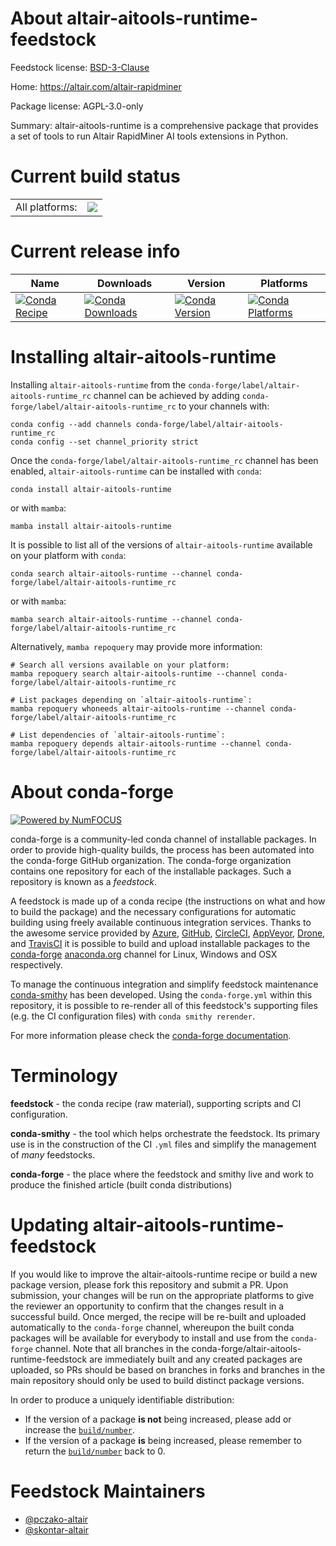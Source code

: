 About altair-aitools-runtime-feedstock
======================================

Feedstock license: [BSD-3-Clause](https://github.com/conda-forge/altair-aitools-runtime-feedstock/blob/main/LICENSE.txt)

Home: https://altair.com/altair-rapidminer

Package license: AGPL-3.0-only

Summary: altair-aitools-runtime is a comprehensive package that provides a set of tools to run Altair RapidMiner AI tools extensions in Python.

Current build status
====================


<table><tr><td>All platforms:</td>
    <td>
      <a href="https://dev.azure.com/conda-forge/feedstock-builds/_build/latest?definitionId=24932&branchName=main">
        <img src="https://dev.azure.com/conda-forge/feedstock-builds/_apis/build/status/altair-aitools-runtime-feedstock?branchName=main">
      </a>
    </td>
  </tr>
</table>

Current release info
====================

| Name | Downloads | Version | Platforms |
| --- | --- | --- | --- |
| [![Conda Recipe](https://img.shields.io/badge/recipe-altair--aitools--runtime-green.svg)](https://anaconda.org/conda-forge/altair-aitools-runtime) | [![Conda Downloads](https://img.shields.io/conda/dn/conda-forge/altair-aitools-runtime.svg)](https://anaconda.org/conda-forge/altair-aitools-runtime) | [![Conda Version](https://img.shields.io/conda/vn/conda-forge/altair-aitools-runtime.svg)](https://anaconda.org/conda-forge/altair-aitools-runtime) | [![Conda Platforms](https://img.shields.io/conda/pn/conda-forge/altair-aitools-runtime.svg)](https://anaconda.org/conda-forge/altair-aitools-runtime) |

Installing altair-aitools-runtime
=================================

Installing `altair-aitools-runtime` from the `conda-forge/label/altair-aitools-runtime_rc` channel can be achieved by adding `conda-forge/label/altair-aitools-runtime_rc` to your channels with:

```
conda config --add channels conda-forge/label/altair-aitools-runtime_rc
conda config --set channel_priority strict
```

Once the `conda-forge/label/altair-aitools-runtime_rc` channel has been enabled, `altair-aitools-runtime` can be installed with `conda`:

```
conda install altair-aitools-runtime
```

or with `mamba`:

```
mamba install altair-aitools-runtime
```

It is possible to list all of the versions of `altair-aitools-runtime` available on your platform with `conda`:

```
conda search altair-aitools-runtime --channel conda-forge/label/altair-aitools-runtime_rc
```

or with `mamba`:

```
mamba search altair-aitools-runtime --channel conda-forge/label/altair-aitools-runtime_rc
```

Alternatively, `mamba repoquery` may provide more information:

```
# Search all versions available on your platform:
mamba repoquery search altair-aitools-runtime --channel conda-forge/label/altair-aitools-runtime_rc

# List packages depending on `altair-aitools-runtime`:
mamba repoquery whoneeds altair-aitools-runtime --channel conda-forge/label/altair-aitools-runtime_rc

# List dependencies of `altair-aitools-runtime`:
mamba repoquery depends altair-aitools-runtime --channel conda-forge/label/altair-aitools-runtime_rc
```


About conda-forge
=================

[![Powered by
NumFOCUS](https://img.shields.io/badge/powered%20by-NumFOCUS-orange.svg?style=flat&colorA=E1523D&colorB=007D8A)](https://numfocus.org)

conda-forge is a community-led conda channel of installable packages.
In order to provide high-quality builds, the process has been automated into the
conda-forge GitHub organization. The conda-forge organization contains one repository
for each of the installable packages. Such a repository is known as a *feedstock*.

A feedstock is made up of a conda recipe (the instructions on what and how to build
the package) and the necessary configurations for automatic building using freely
available continuous integration services. Thanks to the awesome service provided by
[Azure](https://azure.microsoft.com/en-us/services/devops/), [GitHub](https://github.com/),
[CircleCI](https://circleci.com/), [AppVeyor](https://www.appveyor.com/),
[Drone](https://cloud.drone.io/welcome), and [TravisCI](https://travis-ci.com/)
it is possible to build and upload installable packages to the
[conda-forge](https://anaconda.org/conda-forge) [anaconda.org](https://anaconda.org/)
channel for Linux, Windows and OSX respectively.

To manage the continuous integration and simplify feedstock maintenance
[conda-smithy](https://github.com/conda-forge/conda-smithy) has been developed.
Using the ``conda-forge.yml`` within this repository, it is possible to re-render all of
this feedstock's supporting files (e.g. the CI configuration files) with ``conda smithy rerender``.

For more information please check the [conda-forge documentation](https://conda-forge.org/docs/).

Terminology
===========

**feedstock** - the conda recipe (raw material), supporting scripts and CI configuration.

**conda-smithy** - the tool which helps orchestrate the feedstock.
                   Its primary use is in the construction of the CI ``.yml`` files
                   and simplify the management of *many* feedstocks.

**conda-forge** - the place where the feedstock and smithy live and work to
                  produce the finished article (built conda distributions)


Updating altair-aitools-runtime-feedstock
=========================================

If you would like to improve the altair-aitools-runtime recipe or build a new
package version, please fork this repository and submit a PR. Upon submission,
your changes will be run on the appropriate platforms to give the reviewer an
opportunity to confirm that the changes result in a successful build. Once
merged, the recipe will be re-built and uploaded automatically to the
`conda-forge` channel, whereupon the built conda packages will be available for
everybody to install and use from the `conda-forge` channel.
Note that all branches in the conda-forge/altair-aitools-runtime-feedstock are
immediately built and any created packages are uploaded, so PRs should be based
on branches in forks and branches in the main repository should only be used to
build distinct package versions.

In order to produce a uniquely identifiable distribution:
 * If the version of a package **is not** being increased, please add or increase
   the [``build/number``](https://docs.conda.io/projects/conda-build/en/latest/resources/define-metadata.html#build-number-and-string).
 * If the version of a package **is** being increased, please remember to return
   the [``build/number``](https://docs.conda.io/projects/conda-build/en/latest/resources/define-metadata.html#build-number-and-string)
   back to 0.

Feedstock Maintainers
=====================

* [@pczako-altair](https://github.com/pczako-altair/)
* [@skontar-altair](https://github.com/skontar-altair/)
